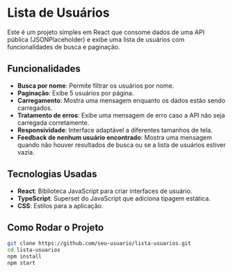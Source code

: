# Lista de Usuários

Este é um projeto simples em React que consome dados de uma API pública (JSONPlaceholder) e exibe uma lista de usuários com funcionalidades de busca e paginação.

## Funcionalidades

- **Busca por nome**: Permite filtrar os usuários por nome.
- **Paginação**: Exibe 5 usuários por página.
- **Carregamento**: Mostra uma mensagem enquanto os dados estão sendo carregados.
- **Tratamento de erros**: Exibe uma mensagem de erro caso a API não seja carregada corretamente.
- **Responsividade**: Interface adaptável a diferentes tamanhos de tela.
- **Feedback de nenhum usuário encontrado**: Mostra uma mensagem quando não houver resultados de busca ou se a lista de usuários estiver vazia.

## Tecnologias Usadas

- **React**: Biblioteca JavaScript para criar interfaces de usuário.
- **TypeScript**: Superset do JavaScript que adiciona tipagem estática.
- **CSS**: Estilos para a aplicação.

## Como Rodar o Projeto
```bash
git clone https://github.com/seu-usuario/lista-usuarios.git
cd lista-usuarios
npm install
npm start
